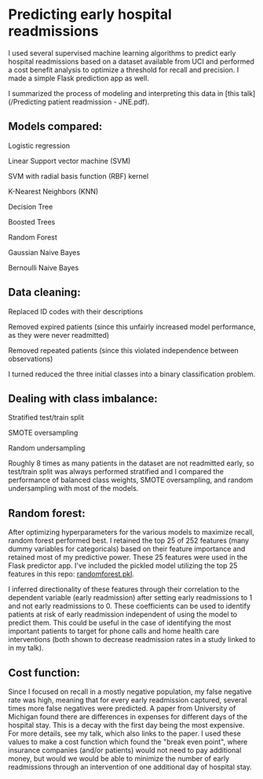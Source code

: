 # Predicting early hospital readmissions
I used several supervised machine learning algorithms to predict early hospital readmissions based on a dataset available from UCI and performed a cost benefit analysis to optimize a threshold for recall and precision. I made a simple Flask prediction app as well.

I summarized the process of modeling and interpreting this data in [this talk](/Predicting patient readmission - JNE.pdf).


## Models compared:

Logistic regression

Linear Support vector machine (SVM)

SVM with radial basis function (RBF) kernel

K-Nearest Neighbors (KNN)

Decision Tree

Boosted Trees

Random Forest

Gaussian Naive Bayes

Bernoulli Naive Bayes


## Data cleaning:

Replaced ID codes with their descriptions

Removed expired patients (since this unfairly increased model performance, as they were never readmitted)

Removed repeated patients (since this violated independence between observations)

I turned reduced the three initial classes into a binary classification problem.


## Dealing with class imbalance:

Stratified test/train split

SMOTE oversampling

Random undersampling

Roughly 8 times as many patients in the dataset are not readmitted early, so test/train split was always performed stratified and I compared the performance of balanced class weights, SMOTE oversampling, and random undersampling with most of the models.


## Random forest:

After optimizing hyperparameters for the various models to maximize recall, random forest performed best. I retained the top 25 of 252 features (many dummy variables for categoricals) based on their feature importance and retained most of my predictive power. These 25 features were used in the Flask predictor app. I've included the pickled model utilizing the top 25 features in this repo: [randomforest.pkl](/Predictor_site_diabetes_flask/randomforest.pkl).

I inferred directionality of these features through their correlation to the dependent variable (early readmission) after setting early readmissions to 1 and not early readmissions to 0. These coefficients can be used to identify patients at risk of early readmission independent of using the model to predict them. This could be useful in the case of identifying the most important patients to target for phone calls and home health care interventions (both shown to decrease readmission rates in a study linked to in my talk).


## Cost function:

Since I focused on recall in a mostly negative population, my false negative rate was high, meaning that for every early readmission captured, several times more false negatives were predicted. A paper from University of Michigan found there are differences in expenses for different days of the hospital stay. This is a decay with the first day being the most expensive. For more details, see my talk, which also links to the paper. I used these values to make a cost function which found the "break even point", where insurance companies (and/or patients) would not need to pay additional money, but would we would be able to minimize the number of early readmissions through an intervention of one additional day of hospital stay.
